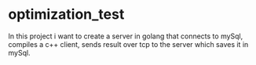 # optimization_test
In this project i want to create a server in golang that connects to mySql, compiles a c++ client, sends result over tcp to the server which saves it in mySql.
